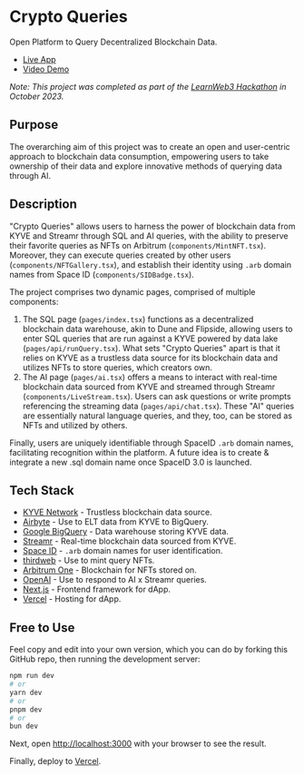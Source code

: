 # Crypto Queries

Open Platform to Query Decentralized Blockchain Data.

- [Live App](https://crypto-queries.vercel.app/)
- [Video Demo](https://www.youtube.com/watch?v=LXIRhIoTa3I)

_Note: This project was completed as part of the [LearnWeb3 Hackathon](https://learnweb3.io/hackathons/decentralized-intelligence-season-1/) in October 2023._

## Purpose

The overarching aim of this project was to create an open and user-centric approach to blockchain data consumption, empowering users to take ownership of their data and explore innovative methods of querying data through AI.

## Description

"Crypto Queries" allows users to harness the power of blockchain data from KYVE and Streamr through SQL and AI queries, with the ability to preserve their favorite queries as NFTs on Arbitrum (`components/MintNFT.tsx`). Moreover, they can execute queries created by other users (`components/NFTGallery.tsx`), and establish their identity using `.arb` domain names from Space ID (`components/SIDBadge.tsx`).

The project comprises two dynamic pages, comprised of multiple components:

1. The SQL page (`pages/index.tsx`) functions as a decentralized blockchain data warehouse, akin to Dune and Flipside, allowing users to enter SQL queries that are run against a KYVE powered by data lake (`pages/api/runQuery.tsx`). What sets "Crypto Queries" apart is that it relies on KYVE as a trustless data source for its blockchain data and utilizes NFTs to store queries, which creators own.
2. The AI page (`pages/ai.tsx`) offers a means to interact with real-time blockchain data sourced from KYVE and streamed through Streamr (`components/LiveStream.tsx`). Users can ask questions or write prompts referencing the streaming data (`pages/api/chat.tsx`). These "AI" queries are essentially natural language queries, and they, too, can be stored as NFTs and utilized by others.

Finally, users are uniquely identifiable through SpaceID `.arb` domain names, facilitating recognition within the platform. A future idea is to create & integrate a new .sql domain name once SpaceID 3.0 is launched.

## Tech Stack

- [KYVE Network](https://kyve.network/) - Trustless blockchain data source.
- [Airbyte](https://airbyte.io/) - Use to ELT data from KYVE to BigQuery.
- [Google BigQuery](https://cloud.google.com/bigquery) - Data warehouse storing KYVE data.
- [Streamr](https://streamr.network/) - Real-time blockchain data sourced from KYVE.
- [Space ID](https://spaceid.xyz/) - `.arb` domain names for user identification.
- [thirdweb](https://thirdweb.com/) - Use to mint query NFTs.
- [Arbitrum One](https://arbitrum.io/) - Blockchain for NFTs stored on.
- [OpenAI](https://openai.com/) - Use to respond to AI x Streamr queries.
- [Next.js](https://nextjs.org/) - Frontend framework for dApp.
- [Vercel](https://vercel.com/) - Hosting for dApp.

## Free to Use

Feel copy and edit into your own version, which you can do by forking this GitHub repo, then running the development server:

```bash
npm run dev
# or
yarn dev
# or
pnpm dev
# or
bun dev
```

Next, open [http://localhost:3000](http://localhost:3000) with your browser to see the result.

Finally, deploy to [Vercel](https://vercel.com/new?utm_medium=default-template&filter=next.js&utm_source=create-next-app&utm_campaign=create-next-app-readme).
